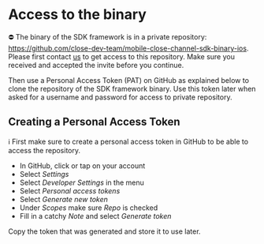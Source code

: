 # Access to the binary

⛔️ The binary of the SDK framework is in a private repository: https://github.com/close-dev-team/mobile-close-channel-sdk-binary-ios. Please first contact [us](mailto:maurice@thecloseapp.com) to get access to this repository. Make sure you received and accepted the invite before you continue.

Then use a Personal Access Token (PAT) on GitHub as explained below to clone the repository of the SDK framework binary. Use this token later when asked for a username and password for access to private repository.

## Creating a Personal Access Token
ℹ️ First make sure to create a personal access token in GitHub to be able to access the repository.

* In GitHub, click or tap on your account
* Select *Settings*
* Select *Developer Settings* in the menu
* Select *Personal access tokens*
* Select *Generate new token*
* Under *Scopes* make sure *Repo* is checked
* Fill in a catchy *Note* and select *Generate token*

Copy the token that was generated and store it to use later.

